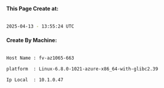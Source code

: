 
   
#### This Page Create at:

```bash

2025-04-13 - 13:55:24 UTC

```

#### Create By Machine:

```bash

Host Name : fv-az1065-663

platform  : Linux-6.8.0-1021-azure-x86_64-with-glibc2.39

Ip Local  : 10.1.0.47

```

